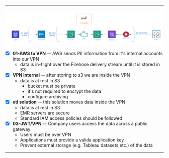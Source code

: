 
---
![](../../.gitbook/assets/pyspark/ses-threat.png)

* [x] **01-AWS to VPN** -- AWS sends PII information from it's internal accounts into our VPN
  * data is in-flight over the Firehose delivery stream until it is stored in S3
* [x] **VPN internal** -- after storing to s3 we are inside the VPN
  * data is at rest in S3
    * bucket must be private
    * it's not required to encrypt the data
    * configure archiving 
* [x] **etl solution** -- this solution moves data inside the VPN
  * data is at rest in S3
  * EMR servers are secure
  * Standard IAM access policies should be followed
* [x] **03-JWT/VPN** -- Company users access the data across a public gateway
  * Users must be over VPN
  * Applications must provide a valida application key
  * Prevent external storage (e.g. Tableau datasets,etc.) of the data

---

